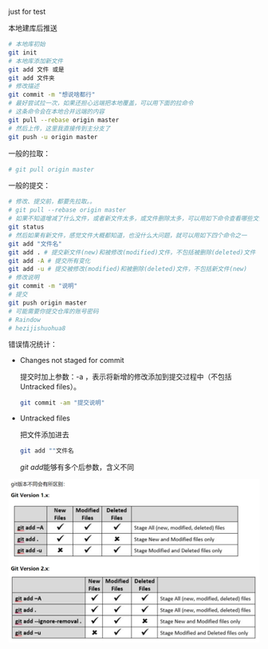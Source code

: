 just for test

本地建库后推送

```bash
# 本地库初始
git init
# 本地库添加新文件
git add 文件 或是
git add 文件夹
# 修改描述
git commit -m "想说啥都行"
# 最好尝试拉一次，如果还担心远端把本地覆盖，可以用下面的拉命令
# 这条命令会在本地合并远端的内容
git pull --rebase origin master
# 然后上传，这里我直接传到主分支了
git push -u origin master
```

一般的拉取：

```bash
# git pull origin master
```

一般的提交：

```bash
# 修改、提交前，都要先拉取。。
# git pull --rebase origin master
# 如果不知道增减了什么文件，或者新文件太多，或文件删除太多，可以用如下命令查看哪些文件未被git记录在案
git status
# 然后如果有新文件，感觉文件大概都知道，也没什么大问题，就可以用如下四个命令之一
git add "文件名"
git add . # 提交新文件(new)和被修改(modified)文件，不包括被删除(deleted)文件
git add -A # 提交所有变化
git add -u # 提交被修改(modified)和被删除(deleted)文件，不包括新文件(new)
# 修改说明
git commit -m "说明"
# 提交
git push origin master
# 可能需要你提交仓库的账号密码
# Raindow
# hezijishuohua8
```

错误情况统计：

- Changes not staged for commit

	提交时加上参数：-a ，表示将新增的修改添加到提交过程中（不包括Untracked files）。

	```bash
	git commit -am "提交说明"
	```
	
- Untracked files

	把文件添加进去

	```bash
	git add ""文件名
	```

	$git \ add$能够有多个后参数，含义不同

![image-20201019201438376](MarkAssets/image-20201019201438376.png)